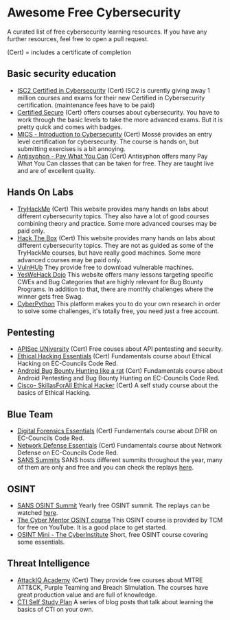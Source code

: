 # Awesome Free Cybersecurity
A curated list of free cybersecurity learning resources.
If you have any further resources, feel free to open a pull request.

(Cert) = includes a certificate of completion

## Basic security education
- [ISC2 Certified in Cybersecurity](https://www.isc2.org/Landing/1MCC) (Cert) ISC2 is curently giving away 1 million courses and exams for their new Certified in Cybersecurity certification. (maintenance fees have to be paid)
- [Certified Secure](https://www.certifiedsecure.com/) (Cert) offers courses about cybersecurity. You have to work through the basic levels to take the more advanced exams. But it is pretty quick and comes with badges.
- [MICS - Introduction to Cybersecurity](https://www.mosse-institute.com/certifications/mics-introduction-to-cyber-security.html) (Cert) Mossé provides an entry level certification for cybersecurity. The course is hands on, but submitting exercises is a bit annoying.
- [Antisyphon - Pay What You Can](https://www.antisyphontraining.com/pay-what-you-can/) (Cert) Antisyphon offers many Pay What You Can classes that can be taken for free. They are taught live and are of excellent quality.

## Hands On Labs
- [TryHackMe](https://tryhackme.com/) (Cert) This website provides many hands on labs about different cybersecurity topics. They also have a lot of good courses combining theory and practice. Some more advanced courses may be paid only.
- [Hack The Box](https://www.hackthebox.com/) (Cert) This website provides many hands on labs about different cybersecurity topics. They are not as guided as some of the TryHackMe courses, but have really good machines. Some more advanced courses may be paid only.
- [VulnHUb](https://www.vulnhub.com/) They provide free to download vulnerable machines.
- [YesWeHack Dojo](https://dojo-yeswehack.com/learn) This website offers many lessons targeting specific CWEs and Bug Categories that are highly relevant for Bug Bounty Programs. In addition to that, there are monthly challenges where the winner gets free Swag.
- [CyberPython](https://pythoncyber.go.ro) This platform makes you to do your own research in order to solve some challenges, it's totally free, you need just a free account.
## Pentesting
- [APISec UNiversity](https://www.apisecuniversity.com/) (Cert) Free couses about API pentesting and security.
- [Ethical Hacking Essentials](https://codered.eccouncil.org/course/ethical-hacking-essentials?logged=false) (Cert) Fundamentals course about Ethical Hacking on EC-Councils Code Red.
- [Android Bug Bounty Hunting like a rat](https://codered.eccouncil.org/course/android-bug-bounty-hunting-hunt-like-a-rat?logged=false) (Cert) Fundamentals course about Android Pentesting and Bug Bounty Hunting on EC-Councils Code Red.
- [Cisco- SkillasForAll Ethical Hacker](https://skillsforall.com/course/ethical-hacker?courseLang=en-US) (Cert) A self study course about the basics of Ethical Hacking.

## Blue Team
- [Digital Forensics Essentials](https://codered.eccouncil.org/course/digital-forensics-essentials?logged=false) (Cert) Fundamentals course about DFIR on EC-Councils Code Red.
- [Network Defense Essentials](https://codered.eccouncil.org/course/network-defense-essentials?logged=false) (Cert) Fundamentals course about Network Defense on EC-Councils Code Red.
- [SANS Summits](https://www.sans.org/cyber-security-training-events/) SANS hosts different summits throughout the year, many of them are only and free and you can check the replays [here](https://www.youtube.com/@SANSCyberDefense/playlists).

## OSINT
- [SANS OSINT Summit](https://www.sans.org/cyber-security-training-events/osint-summit-2023/) Yearly free OSINT summit. The replays can be watched [here](https://www.youtube.com/@SANSCyberDefense/playlists).
- [The Cyber Mentor OSINT course](https://www.youtube.com/watch?v=qwA6MmbeGNo&pp=ygUWb3NpbnQgdGhlIGN5YmVyIG1lbnRvcg%3D%3D) This OSINT course is provided by TCM for free on YouTube. It is a good place to get started.
- [OSINT Mini - The CyberInstitute](https://courses.thecyberinst.org/courses/osintmini) Short, free OSINT course covering some essentials.
  
## Threat Intelligence
- [AttackIQ Academy](https://academy.attackiq.com/) (Cert) They provide free courses about MITRE ATT&CK, Purple Teaming and Breach SImulation. The courses have great production value and are full of knowledge.
- [CTI Self Study Plan](https://medium.com/katies-five-cents/a-cyber-threat-intelligence-self-study-plan-part-1-968b5a8daf9a) A series of blog posts that talk about learning the basics of CTI on your own.
